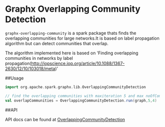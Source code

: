 # Graphx Overlapping Community Detection

`graphx-overlapping-community` is a spark package thats finds the overlapping communities for large networks.It is based on label propagation algorithm but can detect communities that overlap.

The algorithm implemented here is based on 'Finding overlapping communities in networks by label propagation(http://iopscience.iop.org/article/10.1088/1367-2630/12/10/103018/meta)'

##Usage

```scala
import org.apache.spark.graphx.lib.OverlappingCommunityDetection

// find the overlapping communities with maxiteration 5 and max noOfCommunities per node 4 
val overlapCommunities = OverlappingCommunityDetection.run(graph,5,4)

```

##API

API docs can be found at [OverlappingCommunityDetection](https://bhardwajank.github.io/graphx-overlapping-community/api/latest/#org.apache.spark.graphx.lib.OverlappingCommunityDetection$ "OverlappingCommunityDetection")
